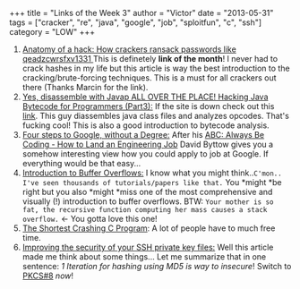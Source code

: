 +++
title = "Links of the Week 3"
author = "Victor"
date = "2013-05-31"
tags = ["cracker", "re", "java", "google", "job", "sploitfun", "c", "ssh"]
category = "LOW"
+++

1.  [Anatomy of a hack: How crackers ransack passwords like qeadzcwrsfxv1331 ][1]This is definetely **link of the month**! I never had to crack hashes in my life but this article is way the best introduction to the cracking/brute-forcing techniques. This is a must for all crackers out there (Thanks Marcin for the link).
2.  [Yes, disassemble with Javap ALL OVER THE PLACE! Hacking Java Bytecode for Programmers (Part3):][2] If the site is down check out this [link][3]. This guy diassembles java class files and analyzes opcodes. That's fucking cool! This is also a good introduction to bytecode analysis.
3.  [Four steps to Google, without a Degree:][4] After his [ABC: Always Be Coding - How to Land an Engineering Job][5] David Byttow gives you a somehow interesting view how you could apply to job at Google. If everything would be that easy...
4.  [Introduction to Buffer Overflows:][6] I know what you might think..`C'mon.. I've seen thousands of tutorials/papers like that.` You *might *be right but you also *might *miss one of the most comprehensive and visually (!) introduction to buffer overflows. BTW: `Your mother is so fat, the recursive function computing her mass causes a stack overflow.` <- You gotta love this one! 
5.  [The Shortest Crashing C Program][7]: A lot of people have to much free time.
6.  [Improving the security of your SSH private key files:][8] Well this article made me think about some things... Let me summarize that in one sentence: *1 Iteration for hashing using MD5 is way to insecure*! Switch to [PKCS#8][9] *now*!

  


 [1]: http://arstechnica.com/security/2013/05/how-crackers-make-minced-meat-out-of-your-passwords/
 [2]: http://www.acloudtree.com/yes-disassemble-with-javap-all-over-the-place-hacking-java-bytecode-for-programmers-part3/
 [3]: http://getpocket.com/a/read/367684129
 [4]: https://medium.com/this-happened-to-me/8f381aa6bd5e
 [5]: https://medium.com/tech-talk/d5f8051afce2
 [6]: http://www.spectrumcoding.com/tutorials/exploits/2013/05/27/buffer-overflows.html
 [7]: http://llbit.se/?p=1744
 [8]: http://martin.kleppmann.com/2013/05/24/improving-security-of-ssh-private-keys.html
 [9]: http://www.rsa.com/rsalabs/node.asp?id=2130%                 
